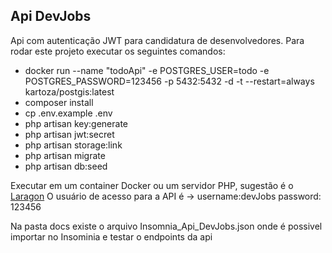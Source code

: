 ## Api DevJobs

Api com autenticação JWT para candidatura de desenvolvedores. Para rodar este projeto executar os seguintes comandos:

- docker run --name "todoApi" -e POSTGRES_USER=todo -e POSTGRES_PASSWORD=123456 -p 5432:5432 -d -t --restart=always kartoza/postgis:latest
- composer install
- cp .env.example .env
- php artisan key:generate
- php artisan jwt:secret
- php artisan storage:link
- php artisan migrate
- php artisan db:seed



Executar em um container Docker ou um servidor PHP, sugestão é o [Laragon](https://laragon.org/download/)
O usuário de acesso para a API é -> username:devJobs password: 123456

Na pasta docs existe o arquivo Insomnia_Api_DevJobs.json onde é possivel importar no Insominia e testar o endpoints da api


